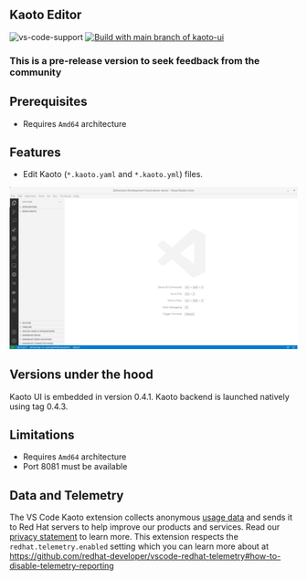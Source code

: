 ## Kaoto Editor

![vs-code-support](https://img.shields.io/badge/Visual%20Studio%20Code-1.46.0+-blue.svg)
[![Build with main branch of kaoto-ui](https://github.com/KaotoIO/vscode-kaoto/actions/workflows/main-kaoto.yaml/badge.svg)](https://github.com/KaotoIO/vscode-kaoto/actions/workflows/main-kaoto.yaml)

### **This is a pre-release version to seek feedback from the community**

## Prerequisites

- Requires `Amd64` architecture

## Features

- Edit Kaoto (`*.kaoto.yaml` and `*.kaoto.yml`) files.

![Create file named demo.kaoto.yaml, it opens automatically, then add 2 steps in embedded Kaoto UI and save the editor](images/basicDemo.gif)

## Versions under the hood

Kaoto UI is embedded in version 0.4.1. Kaoto backend is launched natively using tag 0.4.3.

## Limitations

- Requires `Amd64` architecture
- Port 8081 must be available

## Data and Telemetry

The VS Code Kaoto extension collects anonymous [usage data](USAGE_DATA.md) and sends it to Red Hat servers to help improve our products and services. Read our [privacy statement](https://developers.redhat.com/article/tool-data-collection) to learn more. This extension respects the `redhat.telemetry.enabled` setting which you can learn more about at https://github.com/redhat-developer/vscode-redhat-telemetry#how-to-disable-telemetry-reporting
